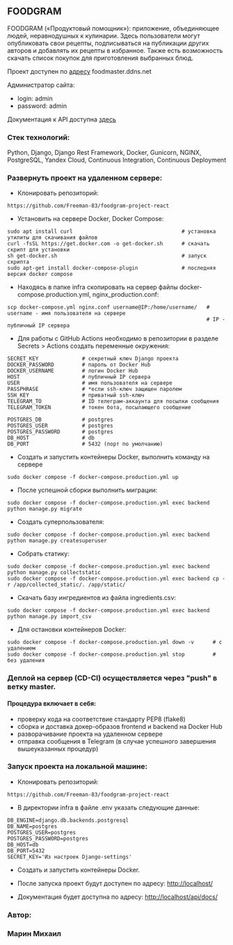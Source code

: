 ## FOODGRAM

FOODGRAM («Продуктовый помощник»): приложение, объединяющее людей, неравнодушных к кулинарии. Здесь пользователи могут опубликовать свои рецепты, подписываться на публикации других авторов и добавлять их рецепты в избранное. Также есть возможность скачать список покупок для приготовления выбранных блюд.

Проект доступен по [адресу](https://foodmaster.ddns.net/) foodmaster.ddns.net

Администратор сайта:
- login: admin
- password: admin

Документация к API доступна [здесь](https://foodmaster.ddns.net/api/docs/)

### Стек технологий:

Python, Django, Django Rest Framework, Docker, Gunicorn, NGINX, PostgreSQL, Yandex Cloud, Continuous Integration, Continuous Deployment

### Развернуть проект на удаленном сервере:

- Клонировать репозиторий:
```
https://github.com/Freeman-83/foodgram-project-react
```

- Установить на сервере Docker, Docker Compose:

```
sudo apt install curl                                   # установка утилиты для скачивания файлов
curl -fsSL https://get.docker.com -o get-docker.sh      # скачать скрипт для установки
sh get-docker.sh                                        # запуск скрипта
sudo apt-get install docker-compose-plugin              # последняя версия docker compose
```

- Находясь в папке infra скопировать на сервер файлы docker-compose.production.yml, nginx_production.conf:

```
scp docker-compose.yml nginx.conf username@IP:/home/username/   # username - имя пользователя на сервере
                                                                # IP - публичный IP сервера
```

- Для работы с GitHub Actions необходимо в репозитории в разделе Secrets > Actions создать переменные окружения:
```
SECRET_KEY              # секретный ключ Django проекта
DOCKER_PASSWORD         # пароль от Docker Hub
DOCKER_USERNAME         # логин Docker Hub
HOST                    # публичный IP сервера
USER                    # имя пользователя на сервере
PASSPHRASE              # *если ssh-ключ защищен паролем
SSH_KEY                 # приватный ssh-ключ
TELEGRAM_TO             # ID телеграм-аккаунта для посылки сообщения
TELEGRAM_TOKEN          # токен бота, посылающего сообщение

POSTGRES_DB             # postgres
POSTGRES_USER           # postgres
POSTGRES_PASSWORD       # postgres
DB_HOST                 # db
DB_PORT                 # 5432 (порт по умолчанию)
```

- Создать и запустить контейнеры Docker, выполнить команду на сервере

```
sudo docker compose -f docker-compose.production.yml up
```

- После успешной сборки выполнить миграции:
```
sudo docker compose -f docker-compose.production.yml exec backend python manage.py migrate
```

- Создать суперпользователя:
```
sudo docker compose -f docker-compose.production.yml exec backend python manage.py createsuperuser
```

- Собрать статику:
```
sudo docker compose -f docker-compose.production.yml exec backend python manage.py collectstatic
sudo docker compose -f docker-compose.production.yml exec backend cp -r /app/collected_static/. /app/static/
```

- Скачать базу ингредиентов из файла ingredients.csv:
```
sudo docker compose -f docker-compose.production.yml exec backend python manage.py import_csv
```

- Для остановки контейнеров Docker:
```
sudo docker compose -f docker-compose.production.yml down -v      # с удалением
sudo docker compose -f docker-compose.production.yml stop         # без удаления
```

### Деплой на сервер (CD-CI) осуществляется через "push" в ветку master.
#### Процедура включает в себя:
- проверку кода на соответствие стандарту PEP8 (flake8)
- сборка и доставка докер-образов frontend и backend на Docker Hub
- разворачивание проекта на удаленном сервере
- отправка сообщения в Telegram (в случае успешного завершения вышеуказанных процедур)

### Запуск проекта на локальной машине:

- Клонировать репозиторий:
```
https://github.com/Freeman-83/foodgram-project-react
```

- В директории infra в файле .env указать следующие данные:
```
DB_ENGINE=django.db.backends.postgresql
DB_NAME=postgres
POSTGRES_USER=postgres
POSTGRES_PASSWORD=postgres
DB_HOST=db
DB_PORT=5432
SECRET_KEY='Из настроек Django-settings'
```

- Создать и запустить контейнеры Docker.


- После запуска проект будут доступен по адресу: [http://localhost/](http://localhost/)


- Документация будет доступна по адресу: [http://localhost/api/docs/](http://localhost/api/docs/)


### Автор:

### Марин Михаил